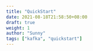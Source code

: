 ```yaml
---
title: "QuickStart"
date: 2021-08-18T21:58:50+08:00
draft: true
weight: 1
author: "Sunny"
tags: ["kafka", "quickstart"]
---
```


